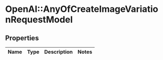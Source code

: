 # OpenAI::AnyOfCreateImageVariationRequestModel

## Properties
Name | Type | Description | Notes
------------ | ------------- | ------------- | -------------

